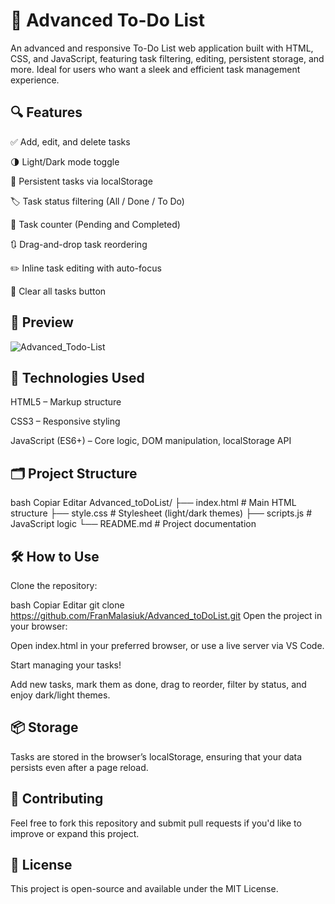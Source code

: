 # 📝 Advanced To-Do List

An advanced and responsive To-Do List web application built with HTML, CSS, and JavaScript, featuring task filtering, editing, persistent storage, and more. Ideal for users who want a sleek and efficient task management experience.

## 🔍 Features

✅ Add, edit, and delete tasks

🌗 Light/Dark mode toggle

🔄 Persistent tasks via localStorage

🏷️ Task status filtering (All / Done / To Do)

🔢 Task counter (Pending and Completed)

🔃 Drag-and-drop task reordering

✏️ Inline task editing with auto-focus

🧹 Clear all tasks button

## 📸 Preview 
![Advanced_Todo-List](https://github.com/user-attachments/assets/dee44788-58f0-4675-a9cf-bf9f17ac252c)

## 🚀 Technologies Used 
HTML5 – Markup structure

CSS3 – Responsive styling

JavaScript (ES6+) – Core logic, DOM manipulation, localStorage API

## 🗂️ Project Structure
bash
Copiar
Editar
Advanced_toDoList/
├── index.html          # Main HTML structure
├── style.css           # Stylesheet (light/dark themes)
├── scripts.js          # JavaScript logic
└── README.md           # Project documentation

## 🛠️ How to Use
Clone the repository:

bash
Copiar
Editar
git clone https://github.com/FranMalasiuk/Advanced_toDoList.git
Open the project in your browser:

Open index.html in your preferred browser, or use a live server via VS Code.

Start managing your tasks!

Add new tasks, mark them as done, drag to reorder, filter by status, and enjoy dark/light themes.

## 📦 Storage
Tasks are stored in the browser’s localStorage, ensuring that your data persists even after a page reload.

## 🤝 Contributing
Feel free to fork this repository and submit pull requests if you'd like to improve or expand this project.

## 📄 License
This project is open-source and available under the MIT License.

